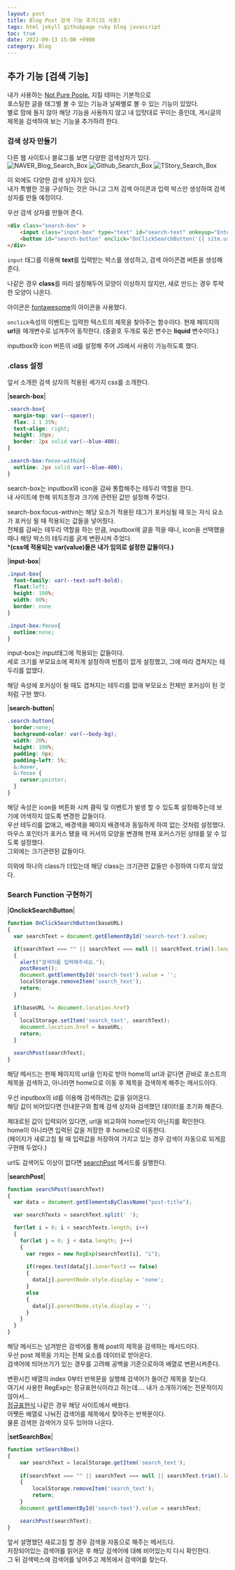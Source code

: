 ```yaml
---
layout: post
title: Blog Post 검색 기능 추가(JS 사용)
tags: html jekyll githubpage ruby blog javascript
toc: true
date: 2022-09-13 15:00 +0900
category: Blog
---
```

## 추가 기능 [검색 기능]
내가 사용하는 [Not Pure Poole.](https://github.com/vszhub/not-pure-poole) 지킬 테마는 기본적으로  
포스팅한 글을 태그별 볼 수 있는 기능과 날짜별로 볼 수 있는 기능이 있었다.  
별로 맘에 들지 않아 해당 기능을 사용하지 않고 내 입맛대로 꾸미는 중인데, 게시글의 제목을 검색하여 보는 기능을 추가하려 한다.

### 검색 상자 만들기

다른 웹 사이트나 블로그를 보면 다양한 검색상자가 있다.  
![NAVER_Blog_Search_Box](/assets/img/2022-09-13-SearchBox-01/searchbox_example_01.png "네이버 블로그 검색 상자")
![Github_Search_Box](/assets/img/2022-09-13-SearchBox-01/searchbox_example_02.png "깃 허브 검색 상자")
![TStory_Search_Box](/assets/img/2022-09-13-SearchBox-01/searchbox_example_03.png "티스토리 검색 상자")  

이 외에도 다양한 검색 상자가 있다.  
내가 특별한 것을 구상하는 것은 아니고 그저 검색 아이콘과 입력 박스만 생성하여 검색 상자를 만들 예정이다.  

우선 검색 상자를 만들어 준다.  
```html
<div class="search-box" >
    <input class="input-box" type="text" id="search-text" onkeyup="EnterKeyPress('{{ site.url }}')">
    <button id="search-button" onclick="OnClickSearchButton('{{ site.url }}')"  class="search-button"><i class="search-icon fas fa-search"></i></button>
</div>
```
``input`` 태그를 이용해 **text**를 입력받는 박스를 생성하고, 검색 아이콘겸 버튼을 생성해준다.  

나같은 경우 **class**를 미리 설정해두어 모양이 이상하지 않지만, 새로 만드는 경우 투박한 모양이 나온다.  

아이콘은 [fontawesome](https://fontawesome.com/)의 아이콘을 사용했다.  

``onclick``속성의 이벤트는 입력한 텍스트의 제목을 찾아주는 함수이다. 현재 페이지의 **url**을 매개변수로 넘겨주어 동작한다. (중괄호 두개로 묶은 변수는 **liquid** 변수이다.)

inputbox와 icon 버튼의 id를 설정해 주어 JS에서 사용이 가능하도록 했다.  

### .class 설정

앞서 소개한 검색 상자의 적용된 세가지 css를 소개한다.

|**search-box**|

```css
.search-box{
  margin-top: var(--spacer);
  flex: 1 1 35%;
  text-align: right;
  height: 30px;
  border: 2px solid var(--blue-400);
}

.search-box:focus-within{
  outline: 2px solid var(--blue-400);
}
```
search-box는 inputbox와 icon을 감싸 통합해주는 테두리 역할을 한다.  
내 사이트에 한해 위치조정과 크기에 관련된 값만 설정해 주었다.  

search-box:focus-within는 해당 요소가 적용된 태그가 포커싱될 때 또는 자식 요소가 포커싱 될 때 적용되는 값들을 넣어줬다.  
전체를 감싸는 테두리 역할을 하는 만큼, inputbox에 글을 적을 때나, icon을 선택했을 때나 해당 박스의 테두리를 굵게 변환시켜 주었다.  
*<strong>(css에 적용되는 var(value)들은 내가 임의로 설정한 값들이다.)</strong>

|**input-box**|

```css
.input-box{
  font-family: var(--text-soft-bold);
  float:left;
  height: 100%;
  width: 80%;
  border: none
}

.input-box:focus{
  outline:none;
}
```
input-box는 input태그에 적용되는 값들이다.  
세로 크기를 부모요소에 꽉차게 설정하여 빈틈이 없게 설정했고, 그에 따라 겹쳐지는 테두리를 없앴다.  

해당 속성에 포커싱이 될 때도 겹쳐지는 테두리를 없애 부모요소 전체만 포커싱이 된 것 처럼 구현 했다.  

|**search-button**|

```css
.search-button{
  border:none; 
  background-color: var(--body-bg); 
  width: 20%; 
  height: 100%; 
  padding: 0px;
  padding-left: 5%;
  &:hover,
  &:focus {
    cursor:pointer;
  }
}
```
해당 속성은 icon을 버튼화 시켜 클릭 및 이벤트가 발생 할 수 있도록 설정해주는데 보기에 어색하지 않도록 변경한 값들이다.  
우선 테두리를 없애고, 배경색을 페이지 배경색과 동일하게 하여 없는 것처럼 설정했다.  
마우스 포인터가 포커스 됐을 때 커서의 모양을 변경해 현재 포커스가된 상태를 알 수 있도록 설정했다.  
그외에는 크기관련된 값들이다.  

이외에 하나의 class가 더있는데 해당 class는 크기관련 값들만 수정하여 다루지 않았다.  

### Search Function 구현하기

|<strong id='on_click_search_button'>OnclickSearchButton</strong>|

```javascript
function OnClickSearchButton(baseURL)
{
  var searchText = document.getElementById('search-text').value;

  if(searchText === "" || searchText === null || searchText.trim().length === 0)
  {
    alert("검색어를 입력해주세요.");
    postReset();
    document.getElementById('search-text').value = '';
    localStorage.removeItem('search_text');
    return;
  }
    
  if(baseURL != document.location.href)
  {
    localStorage.setItem('search_text', searchText);
    document.location.href = baseURL;
    return;
  }

  searchPost(searchText);
}
```
해당 메서드는 현재 페이지의 url을 인자로 받아 home의 url과 같다면 곧바로 포스트의 제목을 검색하고, 아니라면 home으로 이동 후 제목을 검색하게 해주는 메서드이다.  

우선 inputbox의 id를 이용해 검색하려는 값을 읽어온다.  
해당 값이 비어있다면 안내문구와 함께 검색 상자와 검색했던 데이터를 초기화 해준다.

제대로된 값이 입력되어 있다면, url을 비교하여 home인지 아닌지를 확인한다.  
home이 아니라면 입력된 값을 저장한 후 home으로 이동한다.  
(페이지가 새로고침 될 때 입력값을 저장하여 가지고 있는 경우 검색이 자동으로 되게끔 구현해 두었다.)  

url도 검색어도 이상이 없다면 [searchPost](#serch_post) 메서드를 실행한다.

|<strong id='serch_post'>searchPost</strong>|

```javascript
function searchPost(searchText)
{
  var data = document.getElementsByClassName("post-title");

  var searchTexts = searchText.split(' ');

  for(let i = 0; i < searchTexts.length; i++)
  {
    for(let j = 0; j < data.length; j++)
    {
      var regex = new RegExp(searchText[i], "i");
  
      if(regex.test(data[j].innerText) == false)
      {
        data[j].parentNode.style.display = 'none';
      }
      else
      {
        data[j].parentNode.style.display = '';
      }
    }
  }
}
```

해당 메서드는 넘겨받은 검색어를 통해 post의 제목을 검색하는 메서드이다.  
우선 post 제목을 가지는 전체 요소를 데이터로 받아온다.  
검색어에 띄어쓰기가 있는 경우를 고려해 공백을 기준으로하여 배열로 변환시켜준다.  

변환시킨 배열의 index 0부터 반복문을 실행해 검색어가 들어간 제목을 찾는다.  
여기서 사용한 RegExp는 정규표현식이라고 하는데....
내가 소개하기에는 전문적이지 않아서...  
[정규표현식](https://developer.mozilla.org/ko/docs/Web/JavaScript/Guide/Regular_Expressions) 나같은 경우 해당 사이트에서 배웠다.  
어쨋든 배열로 나눠진 검색어를 제목에서 찾아주는 반복문이다.  
물론 검색한 검색어가 모두 있어야 나온다.

|<strong id='setSearchBox'>setSearchBox</strong>|

```javascript
function setSearchBox()
{
    var searchText = localStorage.getItem('search_text');
    
    if(searchText === "" || searchText === null || searchText.trim().length === 0)
    {
        localStorage.removeItem('search_text');
        return;
    }
    document.getElementById('search-text').value = searchText;

    searchPost(searchText);
}
```
앞서 설명했던 새로고침 할 경우 검색을 자동으로 해주는 메서드다.  
저장되어있는 검색어를 읽어온 후 해당 검색어에 대해 비어있는지 다시 확인한다.  
그 뒤 검색박스에 검색어를 넣어주고 제목에서 검색어를 찾는다.  